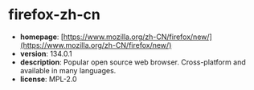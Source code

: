 # firefox-zh-cn

- **homepage**: [https://www.mozilla.org/zh-CN/firefox/new/](https://www.mozilla.org/zh-CN/firefox/new/)
- **version**: 134.0.1
- **description**: Popular open source web browser. Cross-platform and available in many languages.
- **license**: MPL-2.0

